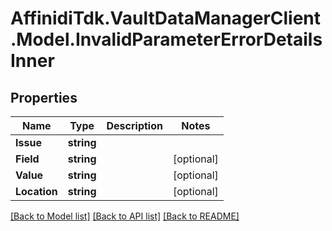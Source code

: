 # AffinidiTdk.VaultDataManagerClient.Model.InvalidParameterErrorDetailsInner

## Properties

Name | Type | Description | Notes
------------ | ------------- | ------------- | -------------
**Issue** | **string** |  | 
**Field** | **string** |  | [optional] 
**Value** | **string** |  | [optional] 
**Location** | **string** |  | [optional] 

[[Back to Model list]](../README.md#documentation-for-models) [[Back to API list]](../README.md#documentation-for-api-endpoints) [[Back to README]](../README.md)

